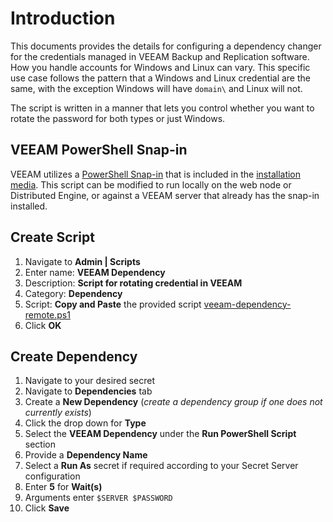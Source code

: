 # Introduction

This documents provides the details for configuring a dependency changer for the credentials managed in VEEAM Backup and Replication software. How you handle accounts for Windows and Linux can vary. This specific use case follows the pattern that a Windows and Linux credential are the same, with the exception Windows will have `domain\` and Linux will not.

The script is written in a manner that lets you control whether you want to rotate the password for both types or just Windows.

## VEEAM PowerShell Snap-in

VEEAM utilizes a [PowerShell Snap-in](https://helpcenter.veeam.com/docs/backup/powershell/getting_started.html) that is included in the [installation media](https://www.veeam.com/kb1489). This script can be modified to run locally on the web node or Distributed Engine, or against a VEEAM server that already has the snap-in installed.

## Create Script

1. Navigate to **Admin | Scripts**
2. Enter name: **VEEAM Dependency**
3. Description: **Script for rotating credential in VEEAM**
4. Category: **Dependency**
5. Script: **Copy and Paste** the provided script [veeam-dependency-remote.ps1](veeam-dependency-remote.ps1)
6. Click **OK**

## Create Dependency

1. Navigate to your desired secret
2. Navigate to **Dependencies** tab
3. Create a **New Dependency** (_create a dependency group if one does not currently exists_)
4. Click the drop down for **Type**
5. Select the **VEEAM Dependency** under the **Run PowerShell Script** section
6. Provide a **Dependency Name**
7. Select a **Run As** secret if required according to your Secret Server configuration
8. Enter **5** for **Wait(s)**
9. Arguments enter `$SERVER $PASSWORD`
10. Click **Save**
